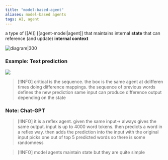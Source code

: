 ```yaml
---
title: "model-based-agent"
aliases: model-based agents
tags: AI, agent
---
```


a type of [[AI]] [[agent-model|agent]] that maintains internal **state** that can reference (and update) **internal context**

![diagram|300](https://i.imgur.com/6G5OiIw.png)

### Example: Text prediction
![](https://i.imgur.com/EcQlXoe.png)

> [!INFO] critical is the sequence. the box is the same agent at ddifferen times doing difference mappings. the sequence of previous words defines the new prediction
> same input can produce difference output depending on the state

### Note: Chat-GPT
> [!INFO] it is a reflex agent. given the same input-> always gives the same output. 
> input is up to 4000 word tokens. then predicts a word in a reflex way.
> then adds the prediction into the input with the original input
> picks one out of top 5 predicted words so there is some randomness

> [!INFO] model agents maintain state but they are quite simple